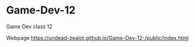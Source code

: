 # Game-Dev-12
Game Dev class 12




Webpage
https://undead-zealot.github.io/Game-Dev-12-/public/index.html
